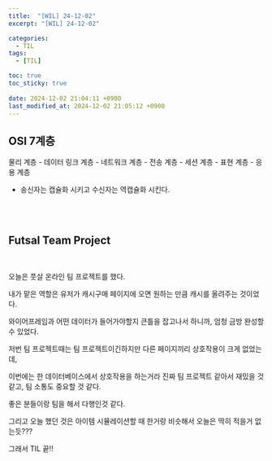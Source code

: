 ```yaml
---
title:  "[WIL] 24-12-02"
excerpt: "[WIL] 24-12-02"

categories:
  - TIL
tags:
  - [TIL]

toc: true
toc_sticky: true
 
date: 2024-12-02 21:04:11 +0900
last_modified_at: 2024-12-02 21:05:12 +0900
---
```


## OSI 7계층

물리 계층 - 데이터 링크 계층 - 네트워크 계층 - 전송 계층 - 세션 계층 - 표현 계층 - 응용 계층

- 송신자는 캡슐화 시키고 수신자는 역캡슐화 시킨다.

<br>

<br>

## Futsal Team Project

<br>

오늘은 풋살 온라인 팀 프로젝트를 했다.

내가 맡은 역할은 유저가 캐시구매 페이지에 오면 원하는 만큼 캐시를 올려주는 것이었다.

와이어프레임과 어떤 데이터가 들어가야할지 큰틀을 잡고나서 하니까, 엄청 금방 완성할 수 있었다.

저번 팀 프로젝트때는 팀 프로젝트이긴하지만 다른 페이지끼리 상호작용이 크게 없었는데,

이번에는 한 데이터베이스에서 상호작용을 하는거라 진짜 팀 프로젝트 같아서 재밌을 것 같고, 팀 소통도 중요할 것 같다.

좋은 분들이랑 팀을 해서 다행인것 같다.

그리고 오늘 했던 것은 아이템 시뮬레이션할 때 한거랑 비슷해서 오늘은 딱히 적을거 없는듯???

그래서 TIL 끝!!